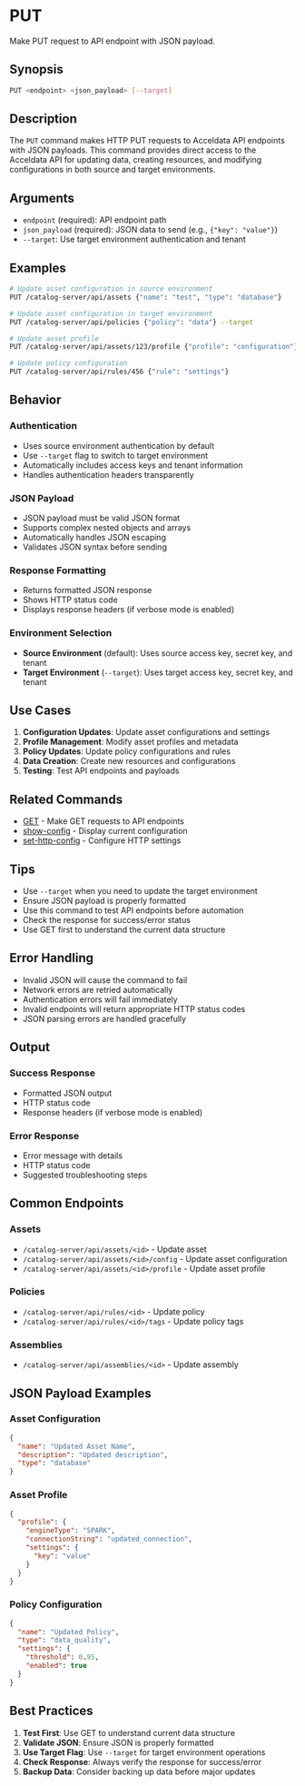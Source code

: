 # PUT

Make PUT request to API endpoint with JSON payload.

## Synopsis

```bash
PUT <endpoint> <json_payload> [--target]
```

## Description

The `PUT` command makes HTTP PUT requests to Acceldata API endpoints with JSON payloads. This command provides direct access to the Acceldata API for updating data, creating resources, and modifying configurations in both source and target environments.

## Arguments

- `endpoint` (required): API endpoint path
- `json_payload` (required): JSON data to send (e.g., `{"key": "value"}`)
- `--target`: Use target environment authentication and tenant

## Examples

```bash
# Update asset configuration in source environment
PUT /catalog-server/api/assets {"name": "test", "type": "database"}

# Update asset configuration in target environment
PUT /catalog-server/api/policies {"policy": "data"} --target

# Update asset profile
PUT /catalog-server/api/assets/123/profile {"profile": "configuration"}

# Update policy configuration
PUT /catalog-server/api/rules/456 {"rule": "settings"}
```

## Behavior

### Authentication
- Uses source environment authentication by default
- Use `--target` flag to switch to target environment
- Automatically includes access keys and tenant information
- Handles authentication headers transparently

### JSON Payload
- JSON payload must be valid JSON format
- Supports complex nested objects and arrays
- Automatically handles JSON escaping
- Validates JSON syntax before sending

### Response Formatting
- Returns formatted JSON response
- Shows HTTP status code
- Displays response headers (if verbose mode is enabled)

### Environment Selection
- **Source Environment** (default): Uses source access key, secret key, and tenant
- **Target Environment** (`--target`): Uses target access key, secret key, and tenant

## Use Cases

1. **Configuration Updates**: Update asset configurations and settings
2. **Profile Management**: Modify asset profiles and metadata
3. **Policy Updates**: Update policy configurations and rules
4. **Data Creation**: Create new resources and configurations
5. **Testing**: Test API endpoints and payloads

## Related Commands

- [GET](api-get.md) - Make GET requests to API endpoints
- [show-config](show-config.md) - Display current configuration
- [set-http-config](set-http-config.md) - Configure HTTP settings

## Tips

- Use `--target` when you need to update the target environment
- Ensure JSON payload is properly formatted
- Use this command to test API endpoints before automation
- Check the response for success/error status
- Use GET first to understand the current data structure

## Error Handling

- Invalid JSON will cause the command to fail
- Network errors are retried automatically
- Authentication errors will fail immediately
- Invalid endpoints will return appropriate HTTP status codes
- JSON parsing errors are handled gracefully

## Output

### Success Response
- Formatted JSON output
- HTTP status code
- Response headers (if verbose mode is enabled)

### Error Response
- Error message with details
- HTTP status code
- Suggested troubleshooting steps

## Common Endpoints

### Assets
- `/catalog-server/api/assets/<id>` - Update asset
- `/catalog-server/api/assets/<id>/config` - Update asset configuration
- `/catalog-server/api/assets/<id>/profile` - Update asset profile

### Policies
- `/catalog-server/api/rules/<id>` - Update policy
- `/catalog-server/api/rules/<id>/tags` - Update policy tags

### Assemblies
- `/catalog-server/api/assemblies/<id>` - Update assembly

## JSON Payload Examples

### Asset Configuration
```json
{
  "name": "Updated Asset Name",
  "description": "Updated description",
  "type": "database"
}
```

### Asset Profile
```json
{
  "profile": {
    "engineType": "SPARK",
    "connectionString": "updated_connection",
    "settings": {
      "key": "value"
    }
  }
}
```

### Policy Configuration
```json
{
  "name": "Updated Policy",
  "type": "data_quality",
  "settings": {
    "threshold": 0.95,
    "enabled": true
  }
}
```

## Best Practices

1. **Test First**: Use GET to understand current data structure
2. **Validate JSON**: Ensure JSON is properly formatted
3. **Use Target Flag**: Use `--target` for target environment operations
4. **Check Response**: Always verify the response for success/error
5. **Backup Data**: Consider backing up data before major updates 